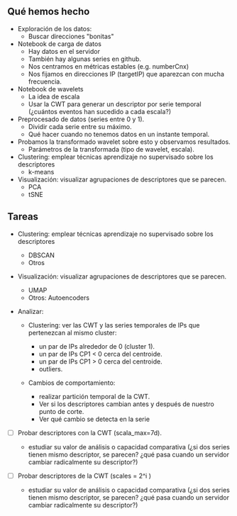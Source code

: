 ## Qué hemos hecho
- Exploración de los datos:
    - Buscar direcciones "bonitas"
- Notebook de carga de datos
    - Hay datos en el servidor
    - También hay algunas series en github.
    - Nos centramos en métricas estables (e.g. numberCnx)
    - Nos fijamos en direcciones IP (targetIP) que aparezcan con mucha frecuencia.
- Notebook de wavelets
    - La idea de escala
    - Usar la CWT para generar un descriptor por serie temporal (¿cuántos eventos han sucedido a cada escala?)
- Preprocesado de datos (series entre 0 y 1). 
    - Dividir cada serie entre su máximo.
    - Qué hacer cuando no tenemos datos en un instante temporal.
- Probamos la transformado wavelet sobre esto y observamos resultados.
    - Parámetros de la transformada (tipo de wavelet, escala).
- Clustering: emplear técnicas aprendizaje no supervisado sobre los descriptores
    - k-means
- Visualización: visualizar agrupaciones de descriptores que se parecen.
    - PCA
    - tSNE

## Tareas

- Clustering: emplear técnicas aprendizaje no supervisado sobre los descriptores
    - DBSCAN
    - Otros
    
- Visualización: visualizar agrupaciones de descriptores que se parecen.
    - UMAP
    - Otros: Autoencoders

- Analizar:
    - Clustering: ver las CWT y las series temporales de IPs que pertenezcan al mismo cluster:
        - un par de IPs alrededor de 0 (cluster 1).
        - un par de IPs CP1 < 0 cerca del centroide.
        - un par de IPs CP1 > 0 cerca del centroide.
        - outliers.

    - Cambios de comportamiento:
        - realizar partición temporal de la CWT.
        - Ver si los descriptores cambian antes y después de nuestro punto de corte.
        - Ver qué cambio se detecta en la serie

- [ ] Probar descriptores con la CWT (scala_max=7d).
    - estudiar su valor de análisis o capacidad comparativa (¿si dos series tienen mismo descriptor, se parecen? ¿qué pasa cuando un servidor cambiar radicalmente su descriptor?)

- [ ] Probar descriptores de la CWT (scales = 2^i )
    - estudiar su valor de análisis o capacidad comparativa (¿si dos series tienen mismo descriptor, se parecen? ¿qué pasa cuando un servidor cambiar radicalmente su descriptor?)